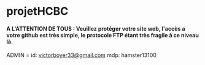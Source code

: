 # projetHCBC
#### A L'ATTENTION DE TOUS : Veuillez protéger votre site web, l'accès a votre github est très simple, le protocole FTP étant très fragile à ce niveau là.

ADMIN = id: victorboyer33@gmail.com
        mdp: hamster13100
        
